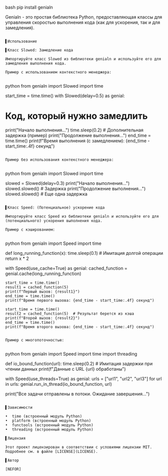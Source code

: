 bash
  pip install genialn
  
  
Genialn - это простая библиотека Python, предоставляющая классы для управления
скоростью выполнения кода (как для ускорения, так и для замедления).

```

▌Использование

▌Класс Slowed: Замедление кода

Импортируйте класс Slowed из библиотеки genialn и используйте его для замедления выполнения кода.

Пример с использованием контекстного менеджера:


```

python
from genialn import Slowed
import time

start_time = time.time()
with Slowed(delay=0.5) as genial:
  # Код, который нужно замедлить
  print("Начало выполнения...")
  time.sleep(0.2) # Дополнительная задержка (пример)
  print("Продолжение выполнения...")
end_time = time.time()
print(f"Время выполнения (с замедлением): {end_time - start_time:.4f} секунд")

```

Пример без использования контекстного менеджера:


```

python
from genialn import Slowed
import time

slowed = Slowed(delay=0.3)
print("Начало выполнения...")
slowed.slowed() # Задержка
print("Продолжение выполнения...")
slowed.slowed() # Еще одна задержка

```

▌Класс Speed: (Потенциальное) ускорение кода

Импортируйте класс Speed из библиотеки genialn и используйте его для (потенциального) ускорения выполнения кода.

Пример с кэшированием:


```
python
from genialn import Speed
import time

def long_running_function(x):
    time.sleep(0.1)  # Имитация долгой операции
    return x * 2

with Speed(use_cache=True) as genial:
    cached_function = genial.cache(long_running_function)

    start_time = time.time()
    result1 = cached_function(5)
    print(f"Первый вызов: {result1}")
    end_time = time.time()
    print(f"Время первого вызова: {end_time - start_time:.4f} секунд")

    start_time = time.time()
    result2 = cached_function(5)  # Результат берется из кэша
    print(f"Второй вызов: {result2}")
    end_time = time.time()
    print(f"Время второго вызова: {end_time - start_time:.4f} секунд")

```

Пример с многопоточностью:


```

python
from genialn import Speed
import time
import threading

def io_bound_function(url):
  time.sleep(0.2) # Имитация задержки при чтении данных
  print(f"Данные с URL {url} обработаны")

with Speed(use_threads=True) as genial:
  urls = ["url1", "url2", "url3"]
  for url in urls:
    genial.run_in_thread(io_bound_function, url)

print("Все задачи отправлены в потоки. Ожидание завершения...")


```

▌Зависимости

•  time (встроенный модуль Python)
•  platform (встроенный модуль Python)
•  functools (встроенный модуль Python)
•  threading (встроенный модуль Python)

▌Лицензия

Этот проект лицензирован в соответствии с условиями лицензии MIT. Подробнее см. в файле [LICENSE](LICENSE).

▌Автор

[NEFOR]

```
